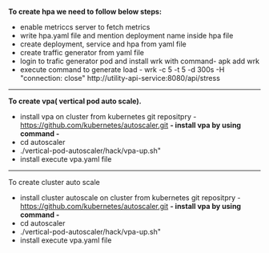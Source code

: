 **To create hpa we need to follow below steps:**
- enable metriccs server to fetch metrics
- write hpa.yaml file and mention deployment name inside hpa file
- create deployment, service and hpa from yaml file
- create traffic generator from yaml file
- login to trafic generator pod and install wrk with command- apk add wrk
- execute command to generate load - wrk -c 5 -t 5 -d 300s -H "connection: close" http://utility-api-service:8080/api/stress

- ----------------------------------------------------------------------------------
**To create vpa( vertical pod auto scale).**
- install vpa on cluster from kubernetes git repositpry - https://github.com/kubernetes/autoscaler.git
**- install vpa by using command -**
- cd autoscaler
- ./vertical-pod-autoscaler/hack/vpa-up.sh"
- install execute vpa.yaml file

- --------------------------------------------------------------------------
To create cluster auto scale 
- install cluster autoscale on cluster from kubernetes git repositpry - https://github.com/kubernetes/autoscaler.git
**- install vpa by using command -**
- cd autoscaler
- ./vertical-pod-autoscaler/hack/vpa-up.sh"
- install execute vpa.yaml file

